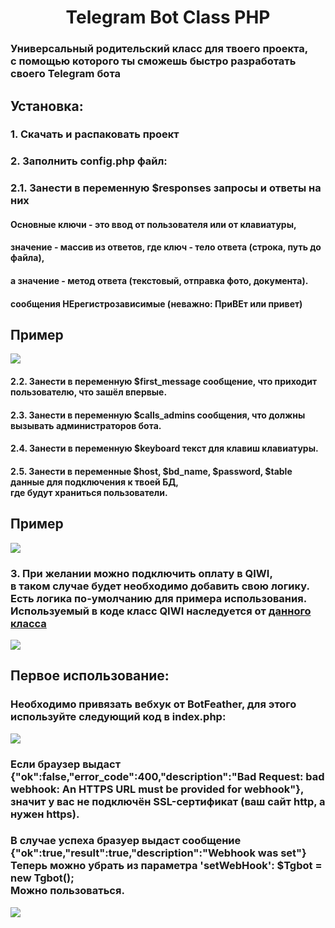 <h1 align="center">
  Telegram Bot Class PHP
</h1>
<h3>Универсальный родительский класс для твоего проекта,<br> с помощью которого ты сможешь быстро разработать своего Telegram бота<br></h3>
<h2>Установка:</h2>
<h3>1. Скачать и распаковать проект</h3>
<h3>2. Заполнить config.php файл:</h3>
<h3>2.1. Занести в переменную $responses запросы и ответы на них</h3>
<h4>Основные ключи - это ввод от пользователя или от клавиатуры,</h4>
<h4>значение - массив из ответов, где ключ - тело ответа (строка, путь до файла),</h4>
<h4>а значение - метод ответа (текстовый, отправка фото, документа).</h4>
<h4>сообщения НЕрегистрозависимые (неважно: ПриВЕт или привет)</h4>
<h2>Пример</h3>
<img src="https://i.imgur.com/qm4Bkp7.png">
<h4>2.2. Занести в переменную $first_message сообщение, что приходит пользователю, что зашёл впервые.</h4>
<h4>2.3. Занести в переменную $calls_admins сообщения, что должны вызывать администраторов бота.</h4>
<h4>2.4. Занести в переменную $keyboard текст для клавиш клавиатуры.</h4>
<h4>2.5. Занести в переменные $host, $bd_name, $password, $table данные для подключения к твоей БД, <br>где будут храниться пользователи.</h4>
<h2>Пример</h3>
<img src="https://i.imgur.com/LcdaBcg.png">
<h3>3. При желании можно подключить оплату в QIWI,<br>
в таком случае будет необходимо добавить свою логику.<br>
Есть логика по-умолчанию для примера использования.<br>
Используемый в коде класс QIWI наследуется от <a href="https://github.com/QIWI-API/bill-payments-php-sdk">данного класса</a></h3>
<img src="https://i.imgur.com/HEmzfg6.png">
<h2>Первое использование:</h2>
<h3>Необходимо привязать вебхук от BotFeather, для этого используйте следующий код в index.php:</h3>
<img src="https://i.imgur.com/OKjdrkc.png">
 <h3>Если браузер выдаст <br>{"ok":false,"error_code":400,"description":"Bad Request: bad webhook: An HTTPS URL must be provided for webhook"},<br> значит у вас не подключён SSL-сертификат (ваш сайт http, а нужен https).</h3>
 <h3>В случае успеха бразуер выдаст сообщение {"ok":true,"result":true,"description":"Webhook was set"}<br>
Теперь можно убрать из параметра 'setWebHook': $Tgbot = new Tgbot();<br>
Можно пользоваться.</h3>
<img src="https://i.imgur.com/IBDs3Uv.png">
